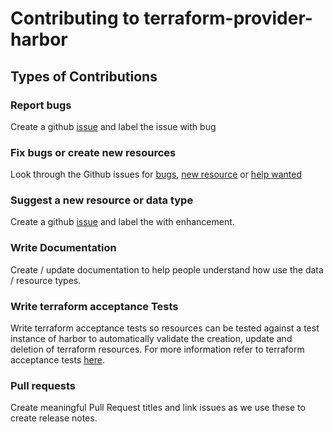 # Contributing to terraform-provider-harbor

## Types of Contributions

### Report bugs
Create a github [issue](https://github.com/BESTSELLER/terraform-provider-harbor/issues) and label the issue with bug 

### Fix bugs or create new resources
Look through the Github issues for [bugs](https://github.com/BESTSELLER/terraform-provider-harbor/labels/bugs), [new resource](https://github.com/BESTSELLER/terraform-provider-harbor/labels/enhancement) or [help wanted](https://github.com/BESTSELLER/terraform-provider-harbor/labels/help%20wanted)

### Suggest a new resource or data type
Create a github [issue](https://github.com/BESTSELLER/terraform-provider-harbor/issues) and label the with enhancement.

### Write Documentation
Create / update documentation to help people understand how use the data / resource types.

### Write terraform acceptance Tests
Write terraform acceptance tests so resources can be tested against a test instance of harbor to automatically validate the creation, update and deletion of terraform resources. For more information refer to terraform acceptance tests [here](https://www.terraform.io/docs/extend/testing/acceptance-tests/index.html). 

### Pull requests
Create meaningful Pull Request titles and link issues as we use these to create release notes.